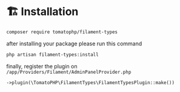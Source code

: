 # 🏗️ Installation

```bash
composer require tomatophp/filament-types
```

after installing your package please run this command

```bash
php artisan filament-types:install
```

finally, register the plugin on `/app/Providers/Filament/AdminPanelProvider.php`

```php
->plugin(\TomatoPHP\FilamentTypes\FilamentTypesPlugin::make())
```
